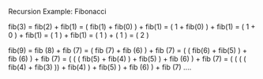 

Recursion Example: Fibonacci

fib(3)
= fib(2) + fib(1)
= ( fib(1) + fib(0) ) + fib(1)
= ( 1 + fib(0) ) + fib(1)
= ( 1 + 0 ) + fib(1)
= ( 1 ) + fib(1)
= ( 1 ) + ( 1 )
= ( 2 )

fib(9)
= fib (8) + fib (7)
= ( fib (7) + fib (6) ) + fib (7)
= ( ( fib(6) + fib(5) ) + fib (6) ) + fib (7)
= ( ( ( fib(5) + fib(4) ) + fib(5) ) + fib (6) ) + fib (7)
= ( ( ( ( fib(4) + fib(3) )) + fib(4) ) + fib(5) ) + fib (6) ) + fib (7)
....
